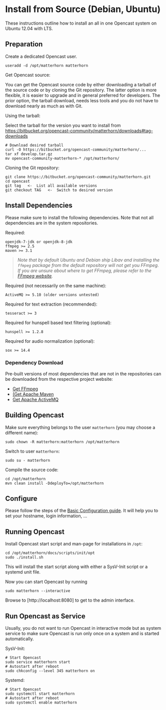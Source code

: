 Install from Source (Debian, Ubuntu)
====================================

These instructions outline how to install an all in one Opencast system on Ubuntu 12.04 with LTS.

Preparation
-----------

Create a dedicated Opencast user.

    useradd -d /opt/matterhorn matterhorn

Get Opencast source:

You can get the Opencast source code by either downloading a tarball of the source code or by cloning the Git
repository. The latter option is more flexible, it is easier to upgrade and in general preferred for developers. The
prior option, the tarball download, needs less tools and you do not have to download nearly as much as with Git.

Using the tarball:

Select the tarball for the version you want to install from
https://bitbucket.org/opencast-community/matterhorn/downloads#tag-downloads

    # Download desired tarball
    curl -O https://bitbucket.org/opencast-community/matterhorn/...
    tar xf develop.tar.gz
    mv opencast-community-matterhorn-* /opt/matterhorn/

Cloning the Git repository:

    git clone https://bitbucket.org/opencast-community/matterhorn.git
    cd opencast
    git tag   <-  List all available versions
    git checkout TAG   <-  Switch to desired version


Install Dependencies
--------------------

Please make sure to install the following dependencies. Note that not all dependencies are in the system repositories.

Required:

    openjdk-7-jdk or openjdk-8-jdk
    ffmpeg >= 2.5
    maven >= 3.1

> *Note that by default Ubuntu and Debian ship Libav and installing the `ffmpeg` package from the default repository
> will not get you FFmpeg. If you are unsure about where to get FFmpeg, please refer to the [FFmpeg
> website](http://ffmpeg.org).*

Required (not necessarily on the same machine):

    ActiveMQ >= 5.10 (older versions untested)

Required for text extraction (recommended):

    tesseract >= 3

Required for hunspell based text filtering (optional):

    hunspell >= 1.2.8

Required for audio normalization (optional):

    sox >= 14.4

### Dependency Download

Pre-built versions of most dependencies that are not in the repositories can be downloaded from the respective project
website:

 - [Get FFmpeg](http://ffmpeg.org/download.html)
 - [(Get Apache Maven](https://maven.apache.org/download.cgi)
 - [Get Apache ActiveMQ](http://activemq.apache.org/download.html)


Building Opencast
-----------------

Make sure everything belongs to the user `matterhorn` (you may choose a different name):

    sudo chown -R matterhorn:matterhorn /opt/matterhorn

Switch to user `matterhorn`:

    sudo su - matterhorn

Compile the source code:

    cd /opt/matterhorn
    mvn clean install -DdeployTo=/opt/matterhorn


Configure
---------

Please follow the steps of the [Basic Configuration guide](../configuration/basic.md). It will help you to set your
hostname, login information, …


Running Opencast
----------------

Install Opencast start script and man-page for installations in `/opt`:

    cd /opt/matterhorn/docs/scripts/init/opt
    sudo ./install.sh

This will install the start script along with either a SysV-Init script or a
systemd unit file.

Now you can start Opencast by running

    sudo matterhorn --interactive

Browse to [http://localhost:8080] to get to the admin interface.


Run Opencast as Service
-----------------------

Usually, you do not want to run Opencast in interactive mode but as system service to make sure Opencast is run only
once on a system and is started automatically.

SysV-Init:

    # Start Opencast
    sudo service matterhorn start
    # Autostart after reboot
    sudo chkconfig --level 345 matterhorn on

Systemd:

    # Start Opencast
    sudo systemctl start matterhorn
    # Autostart after reboot
    sudo systemctl enable matterhorn
